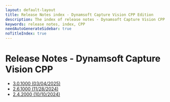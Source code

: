 ```yaml
---
layout: default-layout
title: Release Notes index - Dynamsoft Capture Vision CPP Edition
description: The index of release notes - Dynamsoft Capture Vision CPP Edition.
keywords: release notes, index, CPP
needAutoGenerateSidebar: true
noTitleIndex: true
---
```


# Release Notes - Dynamsoft Capture Vision CPP

- [3.0.1000 (03/04/2025)](cpp-3.md#301000-03042025)
- [2.6.1000 (11/28/2024)](cpp-2.md#261000-11282024)
- [2.4.2000 (10/10/2024)](cpp-2.md#242000-10102024)

